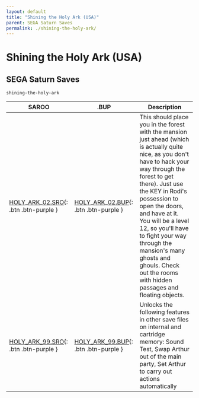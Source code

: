 ```yaml
---
layout: default
title: "Shining the Holy Ark (USA)"
parent: SEGA Saturn Saves
permalink: ./shining-the-holy-ark/
---
```

# Shining the Holy Ark (USA)

## SEGA Saturn Saves

`shining-the-holy-ark`

| SAROO | .BUP | Description |
|------|----------|-------------|
| [HOLY_ARK_02.SRO](HOLY_ARK_02.SRO){: .btn .btn-purple } | [HOLY_ARK_02.BUP](HOLY_ARK_02.BUP){: .btn .btn-purple } | This should place you in the forest with the mansion just ahead (which is actually quite nice, as you don't have to hack your way through the forest to get there). Just use the KEY in Rodi's possession to open the doors, and have at it. You will be a level 12, so you'll have to fight your way through the mansion's many ghosts and ghouls. Check out the rooms with hidden passages and floating objects. |
| [HOLY_ARK_99.SRO](HOLY_ARK_99.SRO){: .btn .btn-purple } | [HOLY_ARK_99.BUP](HOLY_ARK_99.BUP){: .btn .btn-purple } | Unlocks the following features in other save files on internal and cartridge memory: Sound Test, Swap Arthur out of the main party, Set Arthur to carry out actions automatically |
